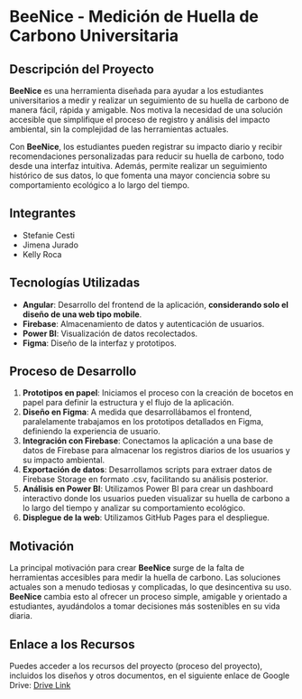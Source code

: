 # BeeNice - Medición de Huella de Carbono Universitaria

## Descripción del Proyecto

**BeeNice** es una herramienta diseñada para ayudar a los estudiantes universitarios a medir y realizar un seguimiento de su huella de carbono de manera fácil, rápida y amigable. Nos motiva la necesidad de una solución accesible que simplifique el proceso de registro y análisis del impacto ambiental, sin la complejidad de las herramientas actuales.

Con **BeeNice**, los estudiantes pueden registrar su impacto diario y recibir recomendaciones personalizadas para reducir su huella de carbono, todo desde una interfaz intuitiva. Además, permite realizar un seguimiento histórico de sus datos, lo que fomenta una mayor conciencia sobre su comportamiento ecológico a lo largo del tiempo.

## Integrantes

- Stefanie Cesti
- Jimena Jurado
- Kelly Roca

## Tecnologías Utilizadas

- **Angular**: Desarrollo del frontend de la aplicación, **considerando solo el diseño de una web tipo mobile**.
- **Firebase**: Almacenamiento de datos y autenticación de usuarios.
- **Power BI**: Visualización de datos recolectados.
- **Figma**: Diseño de la interfaz y prototipos.

## Proceso de Desarrollo

1. **Prototipos en papel**: Iniciamos el proceso con la creación de bocetos en papel para definir la estructura y el flujo de la aplicación.
2. **Diseño en Figma**: A medida que desarrollábamos el frontend, paralelamente trabajamos en los prototipos detallados en Figma, definiendo la experiencia de usuario.
3. **Integración con Firebase**: Conectamos la aplicación a una base de datos de Firebase para almacenar los registros diarios de los usuarios y su impacto ambiental.
4. **Exportación de datos**: Desarrollamos scripts para extraer datos de Firebase Storage en formato .csv, facilitando su análisis posterior.
5. **Análisis en Power BI**: Utilizamos Power BI para crear un dashboard interactivo donde los usuarios pueden visualizar su huella de carbono a lo largo del tiempo y analizar su comportamiento ecológico.
6. **Displegue de la web**: Utilizamos GitHub Pages para el despliegue.

## Motivación

La principal motivación para crear **BeeNice** surge de la falta de herramientas accesibles para medir la huella de carbono. Las soluciones actuales son a menudo tediosas y complicadas, lo que desincentiva su uso. **BeeNice** cambia esto al ofrecer un proceso simple, amigable y orientado a estudiantes, ayudándolos a tomar decisiones más sostenibles en su vida diaria.

## Enlace a los Recursos

Puedes acceder a los recursos del proyecto (proceso del proyecto), incluidos los diseños y otros documentos, en el siguiente enlace de Google Drive: [Drive Link](https://drive.google.com/drive/folders/1KYGQWVhjYlAW4ORClHzDXtDwsZjJimZj?usp=sharing)
